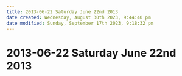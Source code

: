 ```yaml
---
title: 2013-06-22 Saturday June 22nd 2013
date created: Wednesday, August 30th 2023, 9:44:40 pm
date modified: Sunday, September 17th 2023, 9:18:32 pm
---
```


# 2013-06-22 Saturday June 22nd 2013
